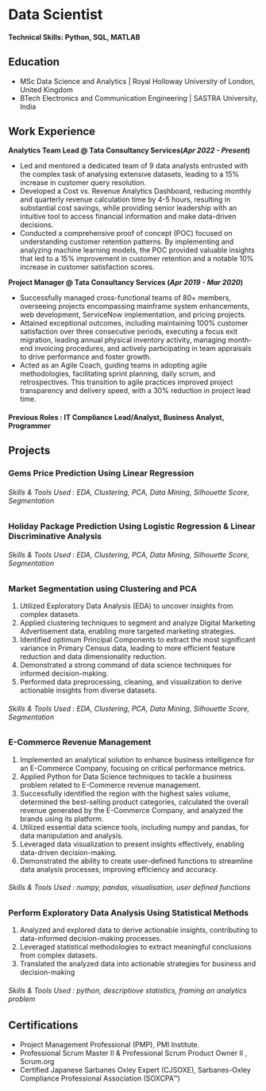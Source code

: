   # Data Scientist
  
  #### Technical Skills: Python, SQL, MATLAB
  
  ## Education							       		
  - MSc Data Science and Analytics	| Royal Holloway University of London, United Kingdom
  - BTech Electronics and Communication Engineering | SASTRA University, India
  
  ## Work Experience
  **Analytics Team Lead @ Tata Consultancy Services(_Apr 2022 - Present_)**
  - Led and mentored a dedicated team of 9 data analysts entrusted with the complex task of analysing extensive datasets, leading to a 15% increase in customer query resolution.
  - Developed a Cost vs. Revenue Analytics Dashboard, reducing monthly and quarterly revenue calculation time by 4-5 hours, resulting in substantial cost savings, while providing senior leadership with an intuitive tool to access financial information and make data-driven decisions.
  - Conducted a comprehensive proof of concept (POC) focused on understanding customer retention patterns. By implementing and analyzing machine learning models, the POC provided valuable insights that led to a 15% improvement in customer retention and a notable 10% increase in customer satisfaction scores.
  
  **Project Manager @ Tata Consultancy Services (_Apr 2019 - Mar 2020_)**
  - Successfully managed cross-functional teams of 80+ members, overseeing projects encompassing mainframe system enhancements, web development,  ServiceNow implementation, and pricing projects.
  - Attained exceptional outcomes, including maintaining 100% customer satisfaction over three consecutive periods, executing a focus exit migration, leading annual physical inventory activity, managing month-end invoicing procedures, and actively participating in team appraisals to drive performance and foster growth.
  - Acted as an Agile Coach, guiding teams in adopting agile methodologies, facilitating sprint planning, daily scrum, and retrospectives. This transition to agile practices improved project transparency and delivery speed, with a 30% reduction in project lead time.
  
  #### Previous Roles : IT Compliance Lead/Analyst, Business Analyst, Programmer
  
  ## Projects
  
  ### Gems Price Prediction Using Linear Regression
  
  ###### Skills & Tools Used : EDA, Clustering, PCA, Data Mining, Silhouette Score, Segmentation
  
  ### Holiday Package Prediction Using Logistic Regression & Linear Discriminative Analysis
  
  ###### Skills & Tools Used : EDA, Clustering, PCA, Data Mining, Silhouette Score, Segmentation
  
  ### Market Segmentation using Clustering and PCA
  1. Utilized Exploratory Data Analysis (EDA) to uncover insights from complex datasets.
  2. Applied clustering techniques to segment and analyze Digital Marketing Advertisement data, enabling more targeted marketing strategies.
  3. Identified optimum Principal Components to extract the most significant variance in Primary Census data, leading to more efficient feature reduction and data dimensionality reduction.
  4. Demonstrated a strong command of data science techniques for informed decision-making.
  5. Performed data preprocessing, cleaning, and visualization to derive actionable insights from diverse datasets.
  ###### Skills & Tools Used : EDA, Clustering, PCA, Data Mining, Silhouette Score, Segmentation
  
  ### E-Commerce Revenue Management 
  1. Implemented an analytical solution to enhance business intelligence for an E-Commerce Company, focusing on critical performance metrics. 
  2. Applied Python for Data Science techniques to tackle a business problem related to E-Commerce revenue management.
  3. Successfully identified the region with the highest sales volume, determined the best-selling product categories, calculated the overall revenue generated by the E-Commerce Company, and analyzed the brands using its platform.
  4. Utilized essential data science tools, including numpy and pandas, for data manipulation and analysis. 
  5. Leveraged data visualization to present insights effectively, enabling data-driven decision-making. 
  6. Demonstrated the ability to create user-defined functions to streamline data analysis processes, improving efficiency and accuracy.
  ###### Skills & Tools Used : numpy, pandas, visualisation, user defined functions
  
  ### Perform Exploratory Data Analysis Using Statistical Methods  
  1. Analyzed and explored data to derive actionable insights, contributing to data-informed decision-making processes.
  2. Leveraged statistical methodologies to extract meaningful conclusions from complex datasets.
  3. Translated the analyzed data into actionable strategies for business and decision-making
  ###### Skills & Tools Used : python, descriptiove statistics, framing an analytics problem
  
  ## Certifications
  - Project Management Professional (PMP), PMI Institute.
  - Professional Scrum Master II & Professional Scrum Product Owner II , Scrum.org
  - Certified Japanese Sarbanes Oxley Expert (CJSOXE), Sarbanes-Oxley Compliance Professional Association (SOXCPA™)
  
